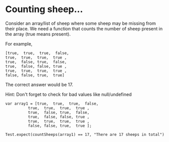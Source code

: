 # Counting sheep...

Consider an array/list of sheep where some sheep may be missing from their place. We need a function that counts the number of sheep present in the array (true means present).

For example,

    [true,  true,  true,  false,
    true,  true,  true,  true ,
    true,  false, true,  false,
    true,  false, false, true ,
    true,  true,  true,  true ,
    false, false, true,  true]

The correct answer would be 17.

Hint: Don't forget to check for bad values like null/undefined

    var array1 = [true,  true,  true,  false,
              true,  true,  true,  true ,
              true,  false, true,  false,
              true,  false, false, true ,
              true,  true,  true,  true ,
              false, false, true,  true ];

    Test.expect(countSheeps(array1) == 17, "There are 17 sheeps in total")